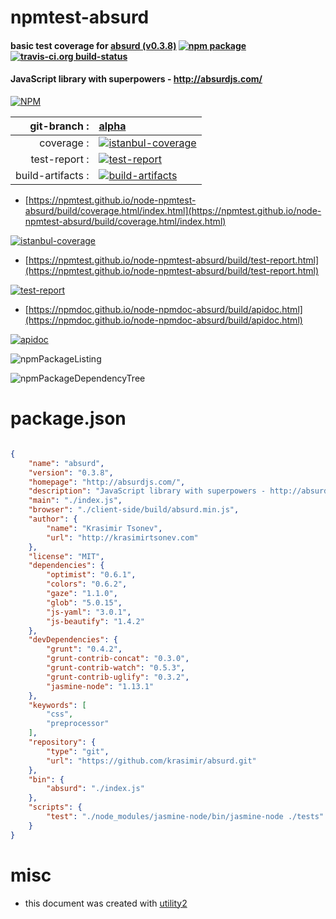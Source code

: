 # npmtest-absurd

#### basic test coverage for  [absurd (v0.3.8)](http://absurdjs.com/)  [![npm package](https://img.shields.io/npm/v/npmtest-absurd.svg?style=flat-square)](https://www.npmjs.org/package/npmtest-absurd) [![travis-ci.org build-status](https://api.travis-ci.org/npmtest/node-npmtest-absurd.svg)](https://travis-ci.org/npmtest/node-npmtest-absurd)

#### JavaScript library with superpowers - http://absurdjs.com/

[![NPM](https://nodei.co/npm/absurd.png?downloads=true&downloadRank=true&stars=true)](https://www.npmjs.com/package/absurd)

| git-branch : | [alpha](https://github.com/npmtest/node-npmtest-absurd/tree/alpha)|
|--:|:--|
| coverage : | [![istanbul-coverage](https://npmtest.github.io/node-npmtest-absurd/build/coverage.badge.svg)](https://npmtest.github.io/node-npmtest-absurd/build/coverage.html/index.html)|
| test-report : | [![test-report](https://npmtest.github.io/node-npmtest-absurd/build/test-report.badge.svg)](https://npmtest.github.io/node-npmtest-absurd/build/test-report.html)|
| build-artifacts : | [![build-artifacts](https://npmtest.github.io/node-npmtest-absurd/glyphicons_144_folder_open.png)](https://github.com/npmtest/node-npmtest-absurd/tree/gh-pages/build)|

- [https://npmtest.github.io/node-npmtest-absurd/build/coverage.html/index.html](https://npmtest.github.io/node-npmtest-absurd/build/coverage.html/index.html)

[![istanbul-coverage](https://npmtest.github.io/node-npmtest-absurd/build/screenCapture.buildCi.browser.%252Ftmp%252Fbuild%252Fcoverage.lib.html.png)](https://npmtest.github.io/node-npmtest-absurd/build/coverage.html/index.html)

- [https://npmtest.github.io/node-npmtest-absurd/build/test-report.html](https://npmtest.github.io/node-npmtest-absurd/build/test-report.html)

[![test-report](https://npmtest.github.io/node-npmtest-absurd/build/screenCapture.buildCi.browser.%252Ftmp%252Fbuild%252Ftest-report.html.png)](https://npmtest.github.io/node-npmtest-absurd/build/test-report.html)

- [https://npmdoc.github.io/node-npmdoc-absurd/build/apidoc.html](https://npmdoc.github.io/node-npmdoc-absurd/build/apidoc.html)

[![apidoc](https://npmdoc.github.io/node-npmdoc-absurd/build/screenCapture.buildCi.browser.%252Ftmp%252Fbuild%252Fapidoc.html.png)](https://npmdoc.github.io/node-npmdoc-absurd/build/apidoc.html)

![npmPackageListing](https://npmtest.github.io/node-npmtest-absurd/build/screenCapture.npmPackageListing.svg)

![npmPackageDependencyTree](https://npmtest.github.io/node-npmtest-absurd/build/screenCapture.npmPackageDependencyTree.svg)



# package.json

```json

{
    "name": "absurd",
    "version": "0.3.8",
    "homepage": "http://absurdjs.com/",
    "description": "JavaScript library with superpowers - http://absurdjs.com/",
    "main": "./index.js",
    "browser": "./client-side/build/absurd.min.js",
    "author": {
        "name": "Krasimir Tsonev",
        "url": "http://krasimirtsonev.com"
    },
    "license": "MIT",
    "dependencies": {
        "optimist": "0.6.1",
        "colors": "0.6.2",
        "gaze": "1.1.0",
        "glob": "5.0.15",
        "js-yaml": "3.0.1",
        "js-beautify": "1.4.2"
    },
    "devDependencies": {
        "grunt": "0.4.2",
        "grunt-contrib-concat": "0.3.0",
        "grunt-contrib-watch": "0.5.3",
        "grunt-contrib-uglify": "0.3.2",
        "jasmine-node": "1.13.1"
    },
    "keywords": [
        "css",
        "preprocessor"
    ],
    "repository": {
        "type": "git",
        "url": "https://github.com/krasimir/absurd.git"
    },
    "bin": {
        "absurd": "./index.js"
    },
    "scripts": {
        "test": "./node_modules/jasmine-node/bin/jasmine-node ./tests"
    }
}
```



# misc
- this document was created with [utility2](https://github.com/kaizhu256/node-utility2)
